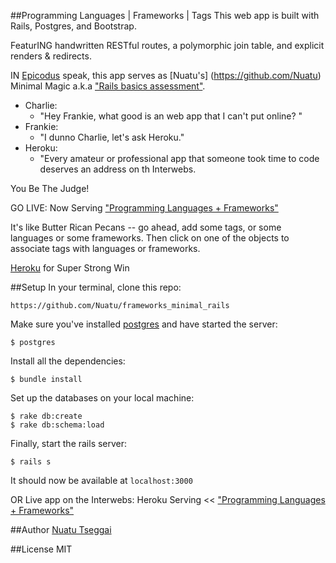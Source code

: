 ##Programming Languages | Frameworks | Tags
This web app is built with Rails, Postgres, and Bootstrap.

FeaturING handwritten RESTful routes, a polymorphic join table, and explicit renders & redirects.

IN [Epicodus](http://www.epicodus.com/) speak, this app serves as [Nuatu's] (https://github.com/Nuatu) Minimal Magic a.k.a ["Rails basics assessment"](http://www.learnhowtoprogram.com/lessons/rails-basics-assessment).
<ul>
<li>Charlie:
<ul>
<li>"Hey Frankie, what good is an web app that I can't put online? "
</ul>

<li>Frankie:
<ul>
<li>"I dunno Charlie, let's ask Heroku."
</ul>

<li>Heroku:
<ul>
<li>"Every amateur or professional app that someone took time to code deserves an address on th Interwebs.
</ul>

</ul>
You Be The Judge!

GO LIVE: Now Serving ["Programming Languages + Frameworks"](http://languages-tags-frameworks.herokuapp.com/#)

It's like Butter Rican Pecans -- go ahead, add some tags, or some languages or some frameworks. Then click on one of the objects to associate tags with languages or frameworks.

[Heroku](https://www.heroku.com) for Super Strong Win


##Setup
In your terminal, clone this repo:

```console
https://github.com/Nuatu/frameworks_minimal_rails
```

Make sure you've installed [postgres](http://www.postgresql.org/download/) and have started the server:

```console
$ postgres
```

Install all the dependencies:

```console
$ bundle install
```

Set up the databases on your local machine:

```console
$ rake db:create
$ rake db:schema:load
```

Finally, start the rails server:

```console
$ rails s
```
It should now be available at `localhost:3000`

OR Live app on the Interwebs: Heroku Serving << ["Programming Languages + Frameworks"](http://languages-tags-frameworks.herokuapp.com/#)

##Author
[Nuatu Tseggai](http://www.linkedin.com/in/nuatu)

##License
MIT
